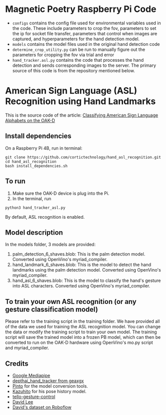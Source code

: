 # Magnetic Poetry Raspberry Pi Code
- `configs` contains the config file used for environmental variables used in the code. These include parameters to crop the fov, parameters to set the ip for socket file transfer, parameters that control when images are captured, and hyperparameters for the hand detection model.
- `models` contains the model files used in the original hand detection code
- `determine_crop_utility.py` can be run to manually figure out the parameters for cropping the fov via trial and error
-  `hand_tracker.asl.py` contains the code that processes the hand detection and sends corresponding images to the server. The primary source of this code is from the repository mentioned below.

# American Sign Language (ASL) Recognition using Hand Landmarks

This is the source code of the article: [Classifying American Sign Language Alphabets on the OAK-D](https://www.cortic.ca/post/classifying-american-sign-language-alphabets-on-the-oak-d)


## Install dependencies

On a Raspberry Pi 4B, run in terminal:

```
git clone https://github.com/cortictechnology/hand_asl_recognition.git
cd hand_asl_recognition
bash install_dependencies.sh
```

## To run

1. Make sure the OAK-D device is plug into the Pi.
2. In the terminal, run

```
python3 hand_tracker_asl.py
```

By default, ASL recognition is enabled.


## Model description

In the models folder, 3 models are provided:

1. palm_detection_6_shaves.blob: This is the palm detection model. Converted using OpenVino's myriad_compiler.
2. hand_landmark_6_shaves.blob: This is the model to detect the hand landmarks using the palm detection model. Converted using OpenVino's myriad_compiler.
3. hand_asl_6_shaves.blob: This is the model to classify the hand's gesture into ASL characters. Converted using OpenVino's myriad_compiler.

## To train your own ASL recognition (or any gesture classification model)

Please refer to the training script in the training folder. We have provided all of the data we used for training the ASL recognition model.
You can change the data or modify the training script to train your own model. The training script will save the trained model into a frozen PB model, 
which can then be converted to run on the OAK-D hardware using OpenVino's mo.py script and myriad_compiler.


## Credits
* [Google Mediapipe](https://github.com/google/mediapipe)
* [depthai_hand_tracker from geaxgx](https://github.com/geaxgx/depthai_hand_tracker)
* [Pinto](https://github.com/PINTO0309) for the model conversion tools.
* [Kazuhito](https://github.com/Kazuhito00/hand-gesture-recognition-using-mediapipe) for his pose history model.
* [tello-gesture-control](https://github.com/kinivi/tello-gesture-control)
* [David Lee](https://github.com/insigh1/Interactive_ABCs_with_American_Sign_Language_using_Yolov5)
* [David's dataset on Roboflow](https://public.roboflow.com/object-detection/american-sign-language-letters)
